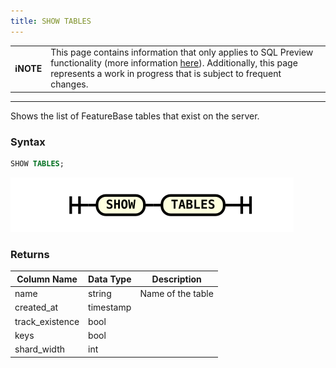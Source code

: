 ```yaml
---
title: SHOW TABLES
---
```


| | |
|-|-|
| **ℹ️NOTE** | This page contains information that only applies to SQL Preview functionality (more information [here](/sql-guide/sql-preview)). Additionally, this page represents a work in progress that is subject to frequent changes. |

---


Shows the list of FeatureBase tables that exist on the server.

### Syntax

```sql
SHOW TABLES;
```

![expr](/img/sql/show_tables.svg)

### Returns

| **Column Name** | **Data Type** | **Description**   |
|-----------------|---------------|-------------------|
| name            | string        | Name of the table |
| created_at      | timestamp     |                   |
| track_existence | bool          |                   |
| keys            | bool          |                   |
| shard_width     | int           |                   |



